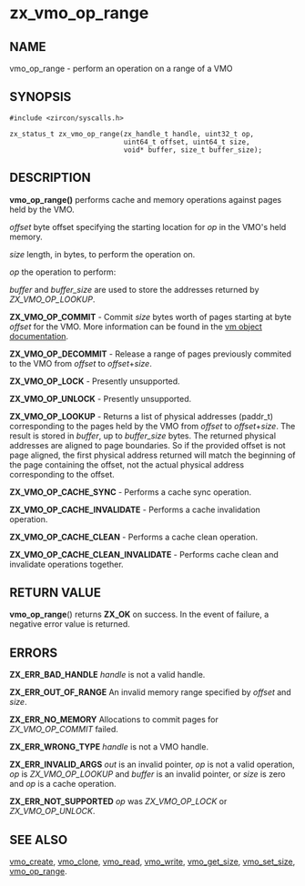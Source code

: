# zx_vmo_op_range

## NAME

vmo_op_range - perform an operation on a range of a VMO

## SYNOPSIS

```
#include <zircon/syscalls.h>

zx_status_t zx_vmo_op_range(zx_handle_t handle, uint32_t op,
                            uint64_t offset, uint64_t size,
                            void* buffer, size_t buffer_size);

```

## DESCRIPTION

**vmo_op_range()** performs cache and memory operations against pages held by the VMO.

*offset* byte offset specifying the starting location for *op* in the VMO's held memory.

*size* length, in bytes, to perform the operation on.

*op* the operation to perform:

*buffer* and *buffer_size* are used to store the addresses returned by *ZX_VMO_OP_LOOKUP*.

**ZX_VMO_OP_COMMIT** - Commit *size* bytes worth of pages starting at byte *offset* for the VMO.
More information can be found in the [vm object documentation](../objects/vm_object.md).

**ZX_VMO_OP_DECOMMIT** - Release a range of pages previously commited to the VMO from *offset* to *offset*+*size*.

**ZX_VMO_OP_LOCK** - Presently unsupported.

**ZX_VMO_OP_UNLOCK** - Presently unsupported.

**ZX_VMO_OP_LOOKUP** - Returns a list of physical addresses (paddr_t) corresponding to the pages held by the VMO
from *offset* to *offset*+*size*. The result is stored in *buffer*, up to *buffer_size* bytes.
The returned physical addresses are aligned to page boundaries. So if the provided offset
is not page aligned, the first physical address returned will match the beginning of the page containing
the offset, not the actual physical address corresponding to the offset.

**ZX_VMO_OP_CACHE_SYNC** - Performs a cache sync operation.

**ZX_VMO_OP_CACHE_INVALIDATE** - Performs a cache invalidation operation.

**ZX_VMO_OP_CACHE_CLEAN** - Performs a cache clean operation.

**ZX_VMO_OP_CACHE_CLEAN_INVALIDATE** - Performs cache clean and invalidate operations together.


## RETURN VALUE

**vmo_op_range**() returns **ZX_OK** on success. In the event of failure, a negative error
value is returned.

## ERRORS

**ZX_ERR_BAD_HANDLE**  *handle* is not a valid handle.

**ZX_ERR_OUT_OF_RANGE**  An invalid memory range specified by *offset* and *size*.

**ZX_ERR_NO_MEMORY**  Allocations to commit pages for *ZX_VMO_OP_COMMIT* failed.

**ZX_ERR_WRONG_TYPE**  *handle* is not a VMO handle.

**ZX_ERR_INVALID_ARGS**  *out* is an invalid pointer, *op* is not a valid
operation, *op* is *ZX_VMO_OP_LOOKUP* and *buffer* is an invalid pointer, or
*size* is zero and *op* is a cache operation.

**ZX_ERR_NOT_SUPPORTED**  *op* was *ZX_VMO_OP_LOCK* or *ZX_VMO_OP_UNLOCK*.

## SEE ALSO

[vmo_create](vmo_create.md),
[vmo_clone](vmo_clone.md),
[vmo_read](vmo_read.md),
[vmo_write](vmo_write.md),
[vmo_get_size](vmo_get_size.md),
[vmo_set_size](vmo_set_size.md),
[vmo_op_range](vmo_op_range.md).
